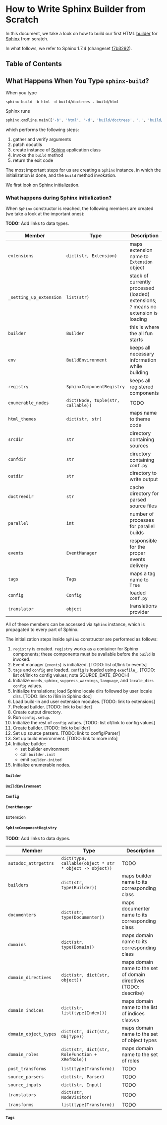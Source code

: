 # How to Write Sphinx Builder from Scratch

In this document, we take a look on how to build our first HTML [builder](http://www.sphinx-doc.org/en/master/extdev/builderapi.html)
for [Sphinx](http://www.sphinx-doc.org/en/master/) from scratch.

In what follows, we refer to Sphinx 1.7.4 (changeset [f7b3292](https://github.com/sphinx-doc/sphinx/tree/f7b3292d87e9a2b7eae0b4ef72e87779beefc699)).

## Table of Contents

## What Happens When You Type `sphinx-build`?

When you type

```
sphinx-build -b html -d build/doctrees . build/html
```

Sphinx runs

```python
sphinx.cmdline.main(['-b', 'html', '-d', 'build/doctrees', '.', 'build/html'])
```

which performs the following steps:

1. gather and verify arguments
1. patch docutils
1. create instance of [Sphinx](http://www.sphinx-doc.org/en/master/extdev/appapi.html)
   application class
1. invoke the `build` method
1. return the exit code

The most important steps for us are creating a `Sphinx` instance, in which the
initialization is done, and the `build` method invokation.

We first look on Sphinx initialization.

### What happens during Sphinx initialization?

When `Sphinx` constructor is reached, the following members are created (we
take a look at the important ones):

**TODO:** Add links to data types.

| Member                  | Type                               | Description                                                                         |
| ----------------------- | -----------------------------------| ----------------------------------------------------------------------------------- |
| `extensions`            | `dict(str, Extension)`             | maps extension name to `Extension` object                                           |
| `_setting_up_extension` | `list(str)`                        | stack of currently processed (loaded) extensions; `?` means no extension is loading |
| `builder`               | `Builder`                          | this is where the all fun starts                                                    |
| `env`                   | `BuildEnvironment`                 | keeps all necessary information while building                                      |
| `registry`              | `SphinxComponentRegistry`          | keeps all registered components                                                     |
| `enumerable_nodes`      | `dict(Node, tuple(str, callable))` | TODO                                                                                |
| `html_themes`           | `dict(str, str)`                   | maps name to theme code                                                             |
| `srcdir`                | `str`                              | directory containing sources                                                        |
| `confdir`               | `str`                              | directory containing `conf.py`                                                      |
| `outdir`                | `str`                              | directory to write output                                                           |
| `doctreedir`            | `str`                              | cache directory for parsed source files                                             |
| `parallel`              | `int`                              | number of processes for parallel builds                                             |
| `events`                | `EventManager`                     | responsible for the proper events delivery                                          |
| `tags`                  | `Tags`                             | maps a tag name to `True`                                                           |
| `config`                | `Config`                           | loaded `conf.py`                                                                    |
| `translator`            | `object`                           | translations provider                                                               |

All of these members can be accessed via `Sphinx` instance, which is propagated
to every part of Sphinx.

The initialization steps inside `Sphinx` constructor are performed as follows:

1. `registry` is created. `registry` works as a container for Sphinx 
   components; these components must be available before the `build` is
   invoked.
1. Event manager (`events`) is initialized. [TODO: list of/link to events]
1. `tags` and `config` are loaded. `config` is loaded using `execfile_`. [TODO: list of/link to config values; note SOURCE_DATE_EPOCH]
1. Initialize `needs_sphinx`, `suppress_warnings`, `language`, and
   `locale_dirs` `config` values.
1. Initialize translations; load Sphinx locale dirs followed by user locale
   dirs. [TODO: link to i18n in Sphinx doc]
1. Load build-in and user extension modules. [TODO: link to extensions]
1. Preload builder. [TODO: link to builder]
1. Create output directory.
1. Run `config.setup`.
1. Initialize the rest of `config` values. [TODO: list of/link to config values]
1. Create builder. [TODO: link to builder]
1. Set up source parsers. [TODO: link to config/Parser]
1. Set up build environment. [TODO: link to more info]
1. Initialize builder:
   * set builder environment
   * call `builder.init`
   * emit `builder-inited`
1. Initialize enumerable nodes.

#### `Builder`

#### `BuildEnvironment`

#### `Config`

#### `EventManager`

#### `Extension`

#### `SphinxComponentRegistry`

**TODO:** Add links to data dypes.

| Member                | Type                                                    | Description                                                       |
| --------------------- | ------------------------------------------------------- | ----------------------------------------------------------------- |
| `autodoc_attrgettrs`  | `dict(type, callable(object * str * object -> object))` | TODO                                                              |
| `builders`            | `dict(str, type(Builder))`                              | maps builder name to its corresponding class                      |
| `documenters`         | `dict(str, type(Documenter))`                           | maps documenter name to its corresponding class                   |
| `domains`             | `dict(str, type(Domain))`                               | maps domain name to its corresponding class                       |
| `domain_directives`   | `dict(str, dict(str, object))`                          | maps domain name to the set of domain directives (TODO: describe) |
| `domain_indices`      | `dict(str, list(type(Index)))`                          | maps domain name to the list of indices classes                   |
| `domain_object_types` | `dict(str, dict(str, ObjType))`                         | maps domain name to the set of object types                       |
| `domain_roles`        | `dict(str, dict(str, RoleFunction + XRefRole))`         | maps domain name to the set of roles                              |
| `post_transforms`     | `list(type(Transform))`                                 | TODO                                                              |
| `source_parsers`      | `dict(str, Parser)`                                     | TODO                                                              |
| `source_inputs`       | `dict(str, Input)`                                      | TODO                                                              |
| `translators`         | `dict(str, NodeVisitor)`                                | TODO                                                              |
| `transforms`          | `list(type(Transform))`                                 | TODO                                                              |

#### `Tags`
